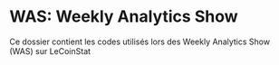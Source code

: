 # WAS: Weekly Analytics Show
Ce dossier contient les codes utilisés lors des Weekly Analytics Show (WAS) sur LeCoinStat
